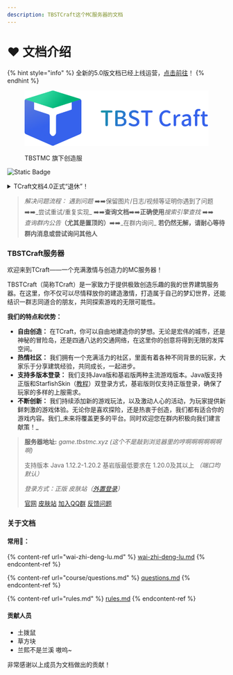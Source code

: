 ```yaml
---
description: TBSTCraft这个MC服务器的文档
---
```


# ❤ 文档介绍

{% hint style="info" %}
全新的5.0版文档已经上线运营，[点击前往](https://wiki.tbstmc.xyz)！
{% endhint %}

<figure><img src=".gitbook/assets/Logo.png" alt=""><figcaption><p>TBSTMC 旗下创造服</p></figcaption></figure>

![Static Badge](https://img.shields.io/badge/version-4.0-blue?link=a)



<details>

<summary>TCraft文档4.0正式“退休”！</summary>

**自2023年10月31日启，TCraft4.0版文档正式永久停更，文档内所有内容已经作废或过期，新版文档（5.0）已经上线，感谢大家一直以来的支持！**

_————TCraft文档（4.0）编辑部全体成员_

</details>

> _解决问题流程：_ _遇到问题_ ➡️➡️保留图片/日志/视频等证明你遇到了问题 ➡️➡️_尝试重试/重复实现_ ➡️➡️**查询文档**➡️➡️**正确使用**_搜索引擎查找_ ➡️➡️\
> _查询群内公告_**（尤其是置顶的）**➡️➡️_在群内询问_ **若仍然无解，请耐心等待群内消息或尝试询问其他人**

### TBSTCraft服务器

欢迎来到TCraft——一个充满激情与创造力的MC服务器！

TBSTCraft（简称TCraft）是一家致力于提供极致创造乐趣的我的世界建筑服务器。在这里，你不仅可以尽情释放你的建造激情，打造属于自己的梦幻世界，还能结识一群志同道合的朋友，共同探索游戏的无限可能性。

**我们的特点和优势：**

* **自由创造：** 在TCraft，你可以自由地建造你的梦想。无论是宏伟的城市，还是神秘的冒险岛，还是四通八达的交通网络，在这里你的创意将得到无限的发挥空间。
* **热情社区：** 我们拥有一个充满活力的社区，里面有着各种不同背景的玩家，大家乐于分享建筑经验，共同成长，一起进步。
* **支持多版本登录：** 我们支持Java版和基岩版两种主流游戏版本。Java版支持正版和StarfishSkin（[教程](wai-zhi-deng-lu.md)）双登录方式，基岩版则仅支持正版登录，确保了玩家的多样的上服需求。
* **不断创新：** 我们持续添加新的游戏玩法，以及激动人心的活动，为玩家提供新鲜刺激的游戏体验。无论你是喜欢探险，还是热衷于创造，我们都有适合你的游戏内容。我们_未来将覆盖更多的平台。同时欢迎您在群内积极向我们建言献策！_

> **服务器地址:** _game.tbstmc.xyz (这个不是敲到浏览器里的哼啊啊啊啊啊啊啊)_
>
> 支持版本 Java 1.12.2-1.20.2 基岩版最低要求在 1.20.0及其以上 _（端口均默认）_
>
> _登录方式：正版 皮肤站（_[_外置登录_](wai-zhi-deng-lu.md)_）_
>
> [官网](https://tbstmc.xyz) [皮肤站](https://skin.tbstmc.xyz) [加入QQ群](https://jq.qq.com/?\_wv=1027\&k=2tS7cxcw) [反馈问题](https://wj.qq.com/s2/12345977/adeb/)

### 关于文档

#### 常用🔗：

{% content-ref url="wai-zhi-deng-lu.md" %}
[wai-zhi-deng-lu.md](wai-zhi-deng-lu.md)
{% endcontent-ref %}

{% content-ref url="course/questions.md" %}
[questions.md](course/questions.md)
{% endcontent-ref %}

{% content-ref url="rules.md" %}
[rules.md](rules.md)
{% endcontent-ref %}

#### 贡献人员

* 土拨鼠
* 草方块
* 兰熙不是兰溪 ⁧\~嗷呜

非常感谢以上成员为文档做出的贡献！
